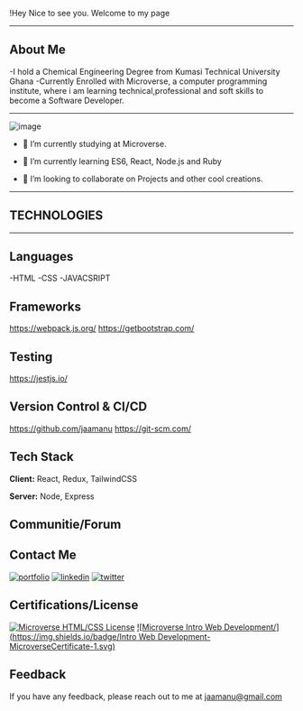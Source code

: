 !Hey Nice to see you. Welcome to my page 
___________________________________________________________________________________________________________________________________________________

 ## About Me
 
-I hold a Chemical Engineering Degree from Kumasi Technical University Ghana
-Currently Enrolled with Microverse, a computer programming institute, where i am learning technical,professional and soft skills to become a  Software   Developer.

___________________________________________________________________________________________________________________________________________________________

![image](https://media4.giphy.com/media/qgQUggAC3Pfv687qPC/giphy.gif?cid=ecf05e47jipdebsck8epkt11e1pa4pfecoagm513zverybt5&rid=giphy.gif&ct=g)


- 🔭 I’m currently studying at Microverse.

- 🌱 I’m currently learning ES6, React, Node.js and Ruby

- 👯 I’m looking to collaborate on Projects and other cool creations.

___________________________________________________________________________________________________________________________________________________________
## TECHNOLOGIES 
___________________________________________________________________________________________________________________________________________________________

## Languages 
-HTML 
-CSS
-JAVACSRIPT

## Frameworks

https://webpack.js.org/ https://getbootstrap.com/

## Testing

https://jestjs.io/

## Version Control & CI/CD

https://github.com/jaamanu  https://git-scm.com/

## Tech Stack

**Client:** React, Redux, TailwindCSS

**Server:** Node, Express

## Communitie/Forum




## Contact Me

[![portfolio](https://img.shields.io/badge/my_portfolio-000?style=for-the-badge&logo=ko-fi&logoColor=white)](https://jaamanu.github.io/Project-Portfolio/)
[![linkedin](https://img.shields.io/badge/linkedin-0A66C2?style=for-the-badge&logo=linkedin&logoColor=white)](https://www.linkedin.com/in/jamesasibeymanu)
[![twitter](https://img.shields.io/badge/twitter-1DA1F2?style=for-the-badge&logo=twitter&logoColor=white)](https://twitter.com/JamesAsibeyManu)




## Certifications/License

[![Microverse HTML/CSS License](https://img.shields.io/badge/HTML/CSS-MicroverseCertificate-1.svg)](https://www.credential.net/8a4b8512-445f-49c1-a97e-6f2576c9edb3#gs.fftznz)
[![Microverse Intro Web Development/](https://img.shields.io/badge/Intro Web Development-MicroverseCertificate-1.svg)](https://www.credential.net/8a4b8512-445f-49c1-a97e-6f2576c9edb3)




## Feedback

If you have any feedback, please reach out to me at jaamanu@gmail.com









 
 
 
<!--
**jaamanu/jaamanu** is a ✨ _special_ ✨ repository because its `README.md` (this file) appears on your GitHub profile.

Here are some ideas to get you started:

- 🔭 I’m currently working on ...
- 🌱 I’m currently learning ...
- 👯 I’m looking to collaborate on ...
- 🤔 I’m looking for help with ...
- 💬 Ask me about ...
- 📫 How to reach me: ...
- 😄 Pronouns: ...
- ⚡ Fun fact: ...
-->
